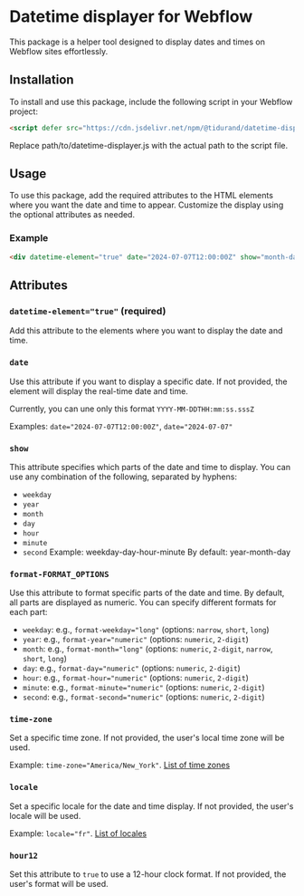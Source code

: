 # Datetime displayer for Webflow

This package is a helper tool designed to display dates and times on Webflow sites effortlessly.

## Installation
To install and use this package, include the following script in your Webflow project:

```html
<script defer src="https://cdn.jsdelivr.net/npm/@tidurand/datetime-displayer@0.1.0/index.js"></script>
```
Replace path/to/datetime-displayer.js with the actual path to the script file.

## Usage

To use this package, add the required attributes to the HTML elements where you want the date and time to appear. Customize the display using the optional attributes as needed.

### Example

```html
<div datetime-element="true" date="2024-07-07T12:00:00Z" show="month-day-hour-minute" format-month="short" locale="en-US" hour12="true"></div>
```

## Attributes

### `datetime-element="true"` (required)
Add this attribute to the elements where you want to display the date and time.

### `date`
Use this attribute if you want to display a specific date. If not provided, the element will display the real-time date and time.

Currently, you can une only this format `YYYY-MM-DDTHH:mm:ss.sssZ`

Examples: `date="2024-07-07T12:00:00Z"`, `date="2024-07-07"`

### `show`
This attribute specifies which parts of the date and time to display. You can use any combination of the following, separated by hyphens:
- `weekday`
- `year`
- `month`
- `day`
- `hour`
- `minute`
- `second`
Example: weekday-day-hour-minute
By default: year-month-day

### `format-FORMAT_OPTIONS`
Use this attribute to format specific parts of the date and time. By default, all parts are displayed as numeric. You can specify different formats for each part:
- `weekday`: e.g., `format-weekday="long"` (options: `narrow`, `short`, `long`)
- `year`: e.g., `format-year="numeric"` (options: `numeric`, `2-digit`)
- `month`: e.g., `format-month="long"` (options: `numeric`, `2-digit`, `narrow`, `short`, `long`)
- `day`: e.g., `format-day="numeric"` (options: `numeric`, `2-digit`)
- `hour`: e.g., `format-hour="numeric"` (options: `numeric`, `2-digit`)
- `minute`: e.g., `format-minute="numeric"` (options: `numeric`, `2-digit`)
- `second`: e.g., `format-second="numeric"` (options: `numeric`, `2-digit`)

### `time-zone`
Set a specific time zone. If not provided, the user's local time zone will be used.

Example: `time-zone="America/New_York"`. [List of time zones](https://en.wikipedia.org/wiki/List_of_tz_database_time_zones)

### `locale`
Set a specific locale for the date and time display. If not provided, the user's locale will be used.

Example: `locale="fr"`. [List of locales](https://github.com/date-fns/date-fns/tree/main/src/locale)

### `hour12`
Set this attribute to `true` to use a 12-hour clock format. If not provided, the user's format will be used.
